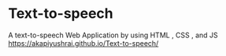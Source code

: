 # Text-to-speech
A text-to-speech Web Application  by using HTML , CSS , and JS
https://akapiyushrai.github.io/Text-to-speech/
